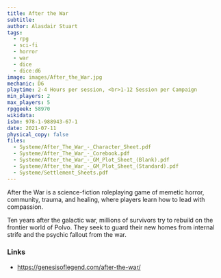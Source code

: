 ```yaml
---
title: After the War
subtitle: 
author: Alasdair Stuart
tags:
  - rpg
  - sci-fi
  - horror
  - war
  - dice
  - dice:d6
image: images/After_the_War.jpg
mechanic: D6
playtime: 2-4 Hours per session, <br>1-12 Session per Campaign
min_players: 2 
max_players: 5
rpggeek: 58970
wikidata:
isbn: 978-1-988943-67-1
date: 2021-07-11
physical_copy: false
files:
  - Systeme/After_The_War_-_Character_Sheet.pdf
  - Systeme/After_The_War_-_Corebook.pdf
  - Systeme/After_the_War_-_GM_Plot_Sheet_(Blank).pdf
  - Systeme/After_the_War_-_GM_Plot_Sheet_(Standard).pdf
  - Systeme/Settlement_Sheets.pdf
---
```


<!-- Excerpt Start -->
After the War is a science-fiction roleplaying game of memetic horror, community, trauma, and healing, where players learn how to lead with compassion.

Ten years after the galactic war, millions of survivors try to rebuild on the frontier world of Polvo. They seek to guard their new homes from internal strife and the psychic fallout from the war.

<!-- Excerpt End -->

### Links

- https://genesisoflegend.com/after-the-war/
